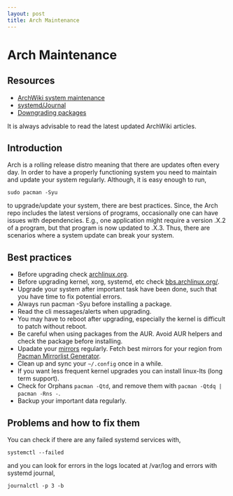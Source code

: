 ```yaml
---
layout: post
title: Arch Maintenance
---
```


# Arch Maintenance

## Resources
- [ArchWiki system maintenance](https://wiki.archlinux.org/title/System_maintenance)
- [systemd/Journal](https://wiki.archlinux.org/title/Systemd/Journal)
- [Downgrading packages](https://wiki.archlinux.org/title/Downgrading_packages)

It is always advisable to read the latest updated ArchWiki articles.

## Introduction
Arch is a rolling release distro meaning that there are updates often every day. In order to have a
properly functioning system you need to maintain and update your system regularly. Although, it is
easy enough to run,
```
sudo pacman -Syu
```
to upgrade/update your system, there are best practices. Since, the Arch repo includes the latest
versions of programs, occasionally one can have issues with dependencies. E.g., one application
might require a version .X.2 of a program, but that program is now updated to .X.3.
Thus, there are scenarios where a system update can break your system.

## Best practices
- Before upgrading check [archlinux.org](https://archlinux.org/).
- Before upgrading kernel, xorg, systemd, etc check [bbs.archlinux.org/](https://bbs.archlinux.org/).
- Upgrade your system after important task have been done, such that you have time to fix potential
  errors.
- Always run pacman -Syu before installing a package.
- Read the cli messages/alerts when upgrading.
- You may have to reboot after upgrading, especially the kernel is difficult to patch without
  reboot.
- Be careful when using packages from the AUR. Avoid AUR helpers and check the package before
  installing.
- Upadate your [mirrors](https://wiki.archlinux.org/title/Mirrors) regularly. Fetch best mirrors
  for your region from [Pacman Mirrorlist Generator](https://archlinux.org/mirrorlist/).
- Clean up and sync your `~/.config` once in a while.
- If you want less frequent kernel upgrades you can install linux-lts (long term support).
- Check for Orphans `pacman -Qtd`, and remove them with `pacman -Qtdq | pacman -Rns -`.
- Backup your important data regularly.

## Problems and how to fix them
You can check if there are any failed systemd services with,
```
systemctl --failed
```
and you can look for errors in the logs located at /var/log and errors with systemd journal,
```
journalctl -p 3 -b
```
